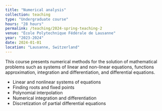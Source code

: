 ```yaml
---
title: "Numerical analysis"
collection: teaching
type: "Undergraduate course"
hours: "28 hours"
permalink: /teaching/2024-spring-teaching-2
venue: "École Polytechnique Fédérale de Lausanne"
year: "2023-2024"
date: 2024-01-01
location: "Lausanne, Switzerland"
---
```

This course presents numerical methods for the solution of mathematical problems such as systems of linear and non-linear equations, functions approximation, integration and differentiation, and differential equations.

* Linear and nonlinear systems of equations
* Finding roots and fixed points
* Polynomial interpolation
* Numerical integration and differentiation
* Discretization of partial differential equations